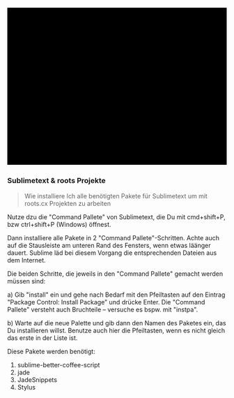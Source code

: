 ![Setup Sublimetext Packages Screencast](SublimeTextSetupPackages.gif)

### Sublimetext & roots Projekte

> Wie installiere Ich alle benötigten Pakete für Sublimetext um mit roots.cx Projekten zu arbeiten

Nutze dzu die "Command Pallete" von Sublimetext, die Du mit cmd+shift+P, bzw ctrl+shift+P (Windows) öffnest.

Dann installiere alle Pakete in 2 "Command Pallete"-Schritten. Achte auch auf die Stausleiste am unteren Rand des Fensters, wenn etwas läänger dauert. Sublime läd bei diesem Vorgang die entsprechenden Dateien aus dem Internet.

Die beiden Schritte, die jeweils in den "Command Pallete" gemacht werden müssen sind:

a) Gib "install" ein und gehe nach Bedarf mit den Pfeiltasten auf den Eintrag "Package Control: Install Package" und drücke Enter. Die "Command Pallete" versteht auch Bruchteile – versuche es bspw. mit "instpa".

b) Warte auf die neue Palette und gib dann den Namen des Paketes ein, das Du installieren willst. Benutze auch hier die Pfeiltasten, wenn es nicht gleich das erste in der Liste ist.


Diese Pakete werden benötigt:

1. sublime-better-coffee-script
2. jade
3. JadeSnippets
4. Stylus
